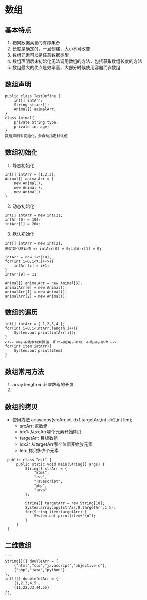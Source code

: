 # 数组
## 基本特点
   1. 相同数据类型的有序集合
   2. 长度是确定的，一旦创建，大小不可改变
   3. 数组元素可以是任意数据类型
   4. 数组声明后未初始化无法调用数组的方法，包括获取数组长度的方法
   5. 数组最大的优点是效率高，大部分时候使用容器而非数组
## 数组声明
```
public class TestDefine {
    int[] intArr;
    String strArr[];
    Animal[] animalArr;
}
class Animal{
	private String type;
	private int age;
}
数组声明未初始化，会自动指定默认值
```
## 数组初始化
   1. 静态初始化
   ```
   int[] intArr = {1,2,3};
   Animal[] animalArr = {
       new Animal(),
       new Animal(),
       new Animal()
   }
   ```
   2. 动态初始化
   ```
   int[] intArr = new int[2];
   intArr[0] = 100;
   intArr[1] = 200;
   ```
   3. 默认初始化
   ```
   int[] intArr = new int[2];
   未初始化默认值 => intArr[0] = 0;intArr[1] = 0;
   ```
```
intArr = new int[10];
for(int i=0;i<9;i++>){
    intArr[i] = i+1;
}
intArr[9] = 11;

Animal[] animalArr = new Animal[3];
animalArr[0] = new Animal();
animalArr[1] = new Animal();
animalArr[2] = new Animal();
```
## 数组的遍历
```
int[] intArr = { 1,2,3,4 };
for(int i=0;i<intArr.length;i++){
    System.out.print(intArr[i]);
}
<!-- 由于不能拿到索引值，所以只能用于读取，不能用于修改 -->
for(int item:intArr){
    System.out.print(item)
}
```
## 数组常用方法
   1. array.length => 获取数组的长度
   2. 
## 数组的拷贝
   + 使用方法 arraycopy(srcArr,int idx1,targetArr,int idx2,int len);
      + srcArr: 原数组
      + idx1: 从srcArr哪个元素开始拷贝
      + targetArr: 目标数组
      + idx2: 从targetArr哪个位置开始放元素
      + len: 拷贝多少个元素
   ```
    public class Test1 {
        public static void main(String[] args) {
            String[] strArr = { 
                "html",
                "css",
                "javascript",
                "php",
                "java"
            };
            
            String[] targetArr = new String[10];
            System.arraycopy(strArr,0,targetArr,1,5);
            for(String item:targetArr) {
                System.out.print(item+"\n");
            }
        }
    }
   ```
## 二维数组
    ```
    String[][] doubleArr = {
        {"html","css","javascript","objective-c"},
        {"php","java","python"}
    };
    int[][] doubleIntArr = {
        {1,2,3,4,5},
        {11,22,33,44,55}
    };
    ```